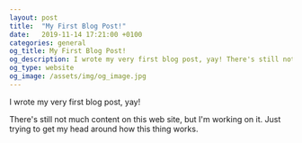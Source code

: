 ```yaml
---
layout: post
title:  "My First Blog Post!"
date:   2019-11-14 17:21:00 +0100
categories: general
og_title: My First Blog Post!
og_description: I wrote my very first blog post, yay! There's still not much content on this web site, but I'm working on it. Just trying to get my head around how this thing works.
og_type: website
og_image: /assets/img/og_image.jpg
---
```

I wrote my very first blog post, yay!

There's still not much content on this web site, but I'm working on it. Just trying to get my head around how this thing works.